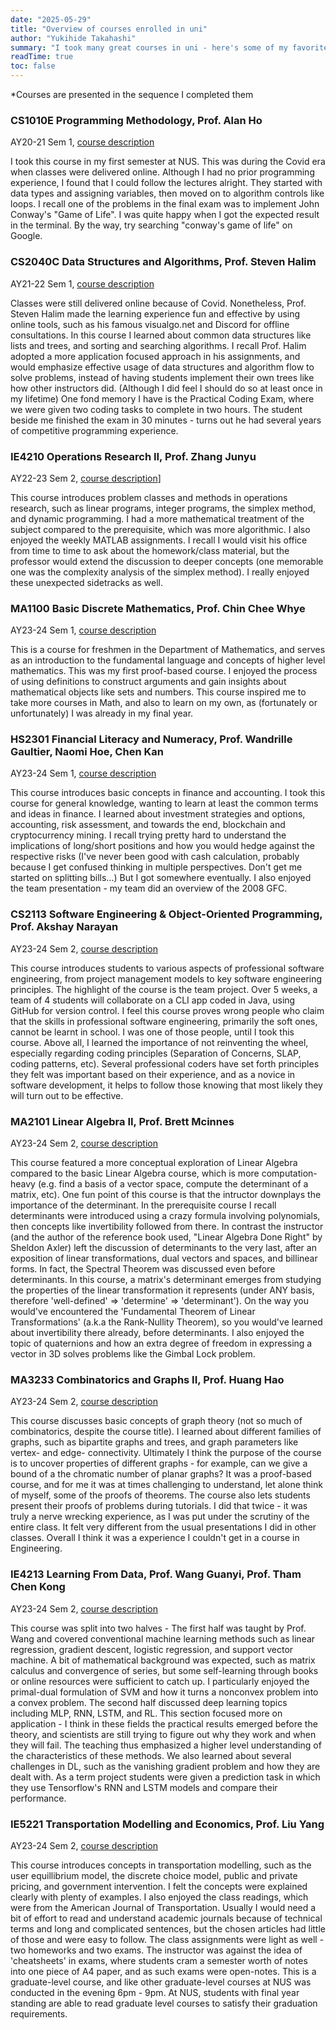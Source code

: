 ```yaml
---
date: "2025-05-29"
title: "Overview of courses enrolled in uni"
author: "Yukihide Takahashi"
summary: "I took many great courses in uni - here's some of my favorites"
readTime: true
toc: false
---
```


\*Courses are presented in the sequence I completed them

### CS1010E Programming Methodology, Prof. Alan Ho

AY20-21 Sem 1, [course description](https://nusmods.com/courses/CS1010E/programming-methodology)

I took this course in my first semester at NUS. This was during the Covid era when classes were delivered online. Although I had no prior programming experience, I found that I could follow the lectures alright. They started with data types and assigning variables, then moved on to algorithm controls like loops. I recall one of the problems in the final exam was to implement John Conway's \"Game of Life\". I was quite happy when I got the expected result in the terminal. By the way, try searching \"conway's game of life\" on Google.

### CS2040C Data Structures and Algorithms, Prof. Steven Halim

AY21-22 Sem 1, [course description](https://nusmods.com/courses/CS2040C/data-structures-and-algorithms)

Classes were still delivered online because of Covid. Nonetheless, Prof. Steven Halim made the learning experience fun and effective by using online tools, such as his famous visualgo.net and Discord for offline consultations. In this course I learned about common data structures like lists and trees, and sorting and searching algorithms. I recall Prof. Halim adopted a more application focused approach in his assignments, and would emphasize effective usage of data structures and algorithm flow to solve problems, instead of having students implement their own trees like how other instructors did. (Although I did feel I should do so at least once in my lifetime) One fond memory I have is the Practical Coding Exam, where we were given two coding tasks to complete in two hours. The student beside me finished the exam in 30 minutes - turns out he had several years of competitive programming experience.

### IE4210 Operations Research II, Prof. Zhang Junyu

AY22-23 Sem 2, [course description](https://nusmods.com/courses/IE4210/operations-research-ii)]

This course introduces problem classes and methods in operations research, such as linear programs, integer programs, the simplex method, and dynamic programming. I had a more mathematical treatment of the subject compared to the prerequisite, which was more algorithmic. I also enjoyed the weekly MATLAB assignments. I recall I would visit his office from time to time to ask about the homework/class material, but the professor would extend the discussion to deeper concepts (one memorable one was the complexity analysis of the simplex method). I really enjoyed these unexpected sidetracks as well.

### MA1100 Basic Discrete Mathematics, Prof. Chin Chee Whye

AY23-24 Sem 1, [course description](https://nusmods.com/courses/MA1100/basic-discrete-mathematics)

This is a course for freshmen in the Department of Mathematics, and serves as an introduction to the fundamental language and concepts of higher level mathematics. This was my first proof-based course. I enjoyed the process of using definitions to construct arguments and gain insights about mathematical objects like sets and numbers. This course inspired me to take more courses in Math, and also to learn on my own, as (fortunately or unfortunately) I was already in my final year.

### HS2301 Financial Literacy and Numeracy, Prof. Wandrille Gaultier, Naomi Hoe, Chen Kan

AY23-24 Sem 1, [course description](https://nusmods.com/courses/HS2301/financial-literacy-and-numeracy)

This course introduces basic concepts in finance and accounting. I took this course for general knowledge, wanting to learn at least the common terms and ideas in finance. I learned about investment strategies and options, accounting, risk assessment, and towards the end, blockchain and cryptocurrency mining. I recall trying pretty hard to understand the implications of long/short positions and how you would hedge against the respective risks (I've never been good with cash calculation, probably because I get confused thinking in multiple perspectives. Don't get me started on splitting bills...) But I got somewhere eventually. I also enjoyed the team presentation - my team did an overview of the 2008 GFC.

### CS2113 Software Engineering & Object-Oriented Programming, Prof. Akshay Narayan

AY23-24 Sem 2, [course description](https://nusmods.com/courses/CS2113/software-engineering-object-oriented-programming")

This course introduces students to various aspects of professional software engineering, from project management models to key software engineering principles. The highlight of the course is the team project. Over 5 weeks, a team of 4 students will collaborate on a CLI app coded in Java, using GitHub for version control. I feel this course proves wrong people who claim that the skills in professional software engineering, primarily the soft ones, cannot be learnt in school. I was one of those people, until I took this course. Above all, I learned the importance of not reinventing the wheel, especially regarding coding principles (Separation of Concerns, SLAP, coding patterns, etc). Several professional coders have set forth principles they felt was important based on their experience, and as a novice in software development, it helps to follow those knowing that most likely they will turn out to be effective.

### MA2101 Linear Algebra II, Prof. Brett Mcinnes

AY23-24 Sem 2, [course description](https://nusmods.com/courses/MA2101/linear-algebra-ii)

This course featured a more conceptual exploration of Linear Algebra compared to the basic Linear Algebra course, which is more computation-heavy (e.g. find a basis of a vector space, compute the determinant of a matrix, etc). One fun point of this course is that the intructor downplays the importance of the determinant. In the prerequisite course I recall determinants were introduced using a crazy formula involving polynomials, then concepts like invertibility followed from there. In contrast the instructor (and the author of the reference book used, \"Linear Algebra Done Right\" by Sheldon Axler) left the discussion of determinants to the very last, after an exposition of linear transformations, dual vectors and spaces, and billinear forms. In fact, the Spectral Theorem was discussed even before determinants. In this course, a matrix's determinant emerges from studying the properties of the linear transformation it represents (under ANY basis, therefore 'well-defined' => 'determine' => 'determinant'). On the way you would've encountered the 'Fundamental Theorem of Linear Transformations' (a.k.a the Rank-Nullity Theorem), so you would've learned about invertibility there already, before determinants. I also enjoyed the topic of quaternions and how an extra degree of freedom in expressing a vector in 3D solves problems like the Gimbal Lock problem.

### MA3233 Combinatorics and Graphs II, Prof. Huang Hao

AY23-24 Sem 2, [course description](https://nusmods.com/courses/MA3233/combinatorics-and-graphs-ii")

This course discusses basic concepts of graph theory (not so much of combinatorics, despite the course title). I learned about different families of graphs, such as bipartite graphs and trees, and graph parameters like vertex- and edge- connectivity. Ultimately I think the purpose of the course is to uncover properties of different graphs - for example, can we give a bound of a the chromatic number of planar graphs? It was a proof-based course, and for me it was at times challenging to understand, let alone think of myself, some of the proofs of theorems. The course also lets students present their proofs of problems during tutorials. I did that twice - it was truly a nerve wrecking experience, as I was put under the scrutiny of the entire class. It felt very different from the usual presentations I did in other classes. Overall I think it was a experience I couldn't get in a course in Engineering.

### IE4213 Learning From Data, Prof. Wang Guanyi, Prof. Tham Chen Kong

AY23-24 Sem 2, [course description](https://nusmods.com/courses/IE4213/learning-from-data")

This course was split into two halves - The first half was taught by Prof. Wang and covered conventional machine learning methods such as linear regression, gradient descent, logistic regression, and support vector machine. A bit of mathematical background was expected, such as matrix calculus and convergence of series, but some self-learning through books or online resources were sufficient to catch up. I particularly enjoyed the primal-dual formulation of SVM and how it turns a nonconvex problem into a convex problem. The second half discussed deep learning topics including MLP, RNN, LSTM, and RL. This section focused more on application - I think in these fields the practical results emerged before the theory, and scientists are still trying to figure out why they work and when they will fail. The teaching thus emphasized a higher level understanding of the characteristics of these methods. We also learned about several challenges in DL, such as the vanishing gradient problem and how they are dealt with. As a term project students were given a prediction task in which they use Tensorflow's RNN and LSTM models and compare their performance.

### IE5221 Transportation Modelling and Economics, Prof. Liu Yang

AY23-24 Sem 2, [course description](https://nusmods.com/courses/IE5221/transportation-modeling-and-economics)

This course introduces concepts in transportation modelling, such as the user equillibrium model, the discrete choice model, public and private pricing, and government intervention. I felt the concepts were explained clearly with plenty of examples. I also enjoyed the class readings, which were from the American Journal of Transportation. Usually I would need a bit of effort to read and understand academic journals because of technical terms and long and complicated sentences, but the chosen articles had little of those and were easy to follow. The class assignments were light as well - two homeworks and two exams. The instructor was against the idea of 'cheatsheets' in exams, where students cram a semester worth of notes into one piece of A4 paper, and as such exams were open-notes. This is a graduate-level course, and like other graduate-level courses at NUS was conducted in the evening 6pm - 9pm. At NUS, students with final year standing are able to read graduate level courses to satisfy their graduation requirements.
